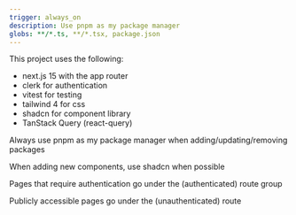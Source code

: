 ```yaml
---
trigger: always_on
description: Use pnpm as my package manager
globs: **/*.ts, **/*.tsx, package.json
---
```


This project uses the following: 
- next.js 15 with the app router
- clerk for authentication
- vitest for testing
- tailwind 4 for css
- shadcn for component library
- TanStack Query (react-query)

Always use pnpm as my package manager when adding/updating/removing packages

When adding new components, use shadcn when possible

Pages that require authentication go under the (authenticated) route group

Publicly accessible pages go under the (unauthenticated) route